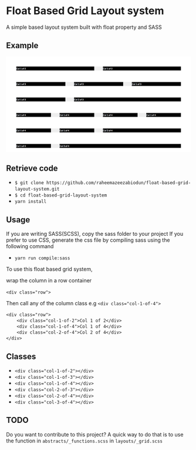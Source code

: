 # Float Based Grid Layout system

A simple based layout system built with float property and SASS


## Example

![Screenshot01][1]  

[1]: ./screenshots/screenshot.png


## Retrieve code

* `$ git clone https://github.com/raheemazeezabiodun/float-based-grid-layout-system.git`
* `$ cd float-based-grid-layout-system`
* `yarn install`


## Usage
If you are writing SASS(SCSS), copy the sass folder to your project
If you prefer to use CSS, generate the css file by compiling sass using the following command
* `yarn run compile:sass`

To use this float based grid system,

wrap the column in a row container

`<div class="row">`

Then call any of the column class e.g
`<div class="col-1-of-4">`


```
<div class="row">
    <div class="col-1-of-2">Col 1 of 2</div>
    <div class="col-1-of-4">Col 1 of 4</div>
    <div class="col-2-of-4">Col 2 of 4</div>
</div>
```

## Classes
* `<div class="col-1-of-2"></div>`
* `<div class="col-1-of-3"></div>`
* `<div class="col-1-of-4"></div>`
* `<div class="col-2-of-3"></div>`
* `<div class="col-2-of-4"></div>`
* `<div class="col-3-of-4"></div>`


## TODO
Do you want to contribute to this project? A quick way to do that is to use the
function in `abstracts/_functions.scss` in `layouts/_grid.scss`